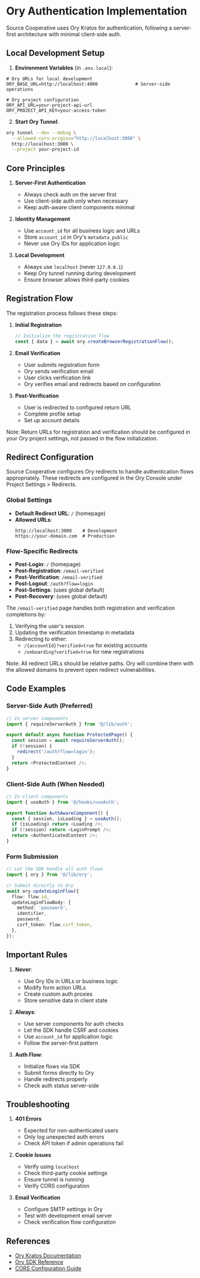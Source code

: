# Ory Authentication Implementation

Source Cooperative uses Ory Kratos for authentication, following a server-first architecture with minimal client-side auth.


## Local Development Setup

1. **Environment Variables** (in `.env.local`):
```env
# Ory URLs for local development
ORY_BASE_URL=http://localhost:4000              # Server-side operations

# Ory project configuration
ORY_API_URL=your-project-api-url
ORY_PROJECT_API_KEY=your-access-token
```

2. **Start Ory Tunnel**:
```bash
ory tunnel --dev --debug \
  --allowed-cors-origins="http://localhost:3000" \
  http://localhost:3000 \
  --project your-project-id
```

## Core Principles

1. **Server-First Authentication**
   - Always check auth on the server first
   - Use client-side auth only when necessary
   - Keep auth-aware client components minimal

2. **Identity Management**
   - Use `account_id` for all business logic and URLs
   - Store `account_id` in Ory's `metadata_public`
   - Never use Ory IDs for application logic

3. **Local Development**
   - Always use `localhost` (never `127.0.0.1`)
   - Keep Ory tunnel running during development
   - Ensure browser allows third-party cookies

## Registration Flow

The registration process follows these steps:

1. **Initial Registration**
   ```typescript
   // Initialize the registration flow
   const { data } = await ory.createBrowserRegistrationFlow();
   ```

2. **Email Verification**
   - User submits registration form
   - Ory sends verification email
   - User clicks verification link
   - Ory verifies email and redirects based on configuration

3. **Post-Verification**
   - User is redirected to configured return URL
   - Complete profile setup
   - Set up account details

Note: Return URLs for registration and verification should be configured in your Ory project settings, not passed in the flow initialization.

## Redirect Configuration

Source Cooperative configures Ory redirects to handle authentication flows appropriately. These redirects are configured in the Ory Console under Project Settings > Redirects.

### Global Settings
- **Default Redirect URL**: `/` (homepage)
- **Allowed URLs**: 
  ```
  http://localhost:3000    # Development
  https://your-domain.com  # Production
  ```

### Flow-Specific Redirects
- **Post-Login**: `/` (homepage)
- **Post-Registration**: `/email-verified`
- **Post-Verification**: `/email-verified`
- **Post-Logout**: `/auth?flow=login`
- **Post-Settings**: (uses global default)
- **Post-Recovery**: (uses global default)

The `/email-verified` page handles both registration and verification completions by:
1. Verifying the user's session
2. Updating the verification timestamp in metadata
3. Redirecting to either:
   - `/{accountId}?verified=true` for existing accounts
   - `/onboarding?verified=true` for new registrations

Note: All redirect URLs should be relative paths. Ory will combine them with the allowed domains to prevent open redirect vulnerabilities.

## Code Examples

### Server-Side Auth (Preferred)
```typescript
// In server components
import { requireServerAuth } from '@/lib/auth';

export default async function ProtectedPage() {
  const session = await requireServerAuth();
  if (!session) {
    redirect('/auth?flow=login');
  }
  return <ProtectedContent />;
}
```

### Client-Side Auth (When Needed)
```typescript
// In client components
import { useAuth } from '@/hooks/useAuth';

export function AuthAwareComponent() {
  const { session, isLoading } = useAuth();
  if (isLoading) return <Loading />;
  if (!session) return <LoginPrompt />;
  return <AuthenticatedContent />;
}
```

### Form Submission
```typescript
// Let the SDK handle all auth flows
import { ory } from '@/lib/ory';

// Submit directly to Ory
await ory.updateLoginFlow({
  flow: flow.id,
  updateLoginFlowBody: {
    method: 'password',
    identifier,
    password,
    csrf_token: flow.csrf_token,
  },
});
```

## Important Rules

1. **Never**:
   - Use Ory IDs in URLs or business logic
   - Modify form action URLs
   - Create custom auth proxies
   - Store sensitive data in client state

2. **Always**:
   - Use server components for auth checks
   - Let the SDK handle CSRF and cookies
   - Use `account_id` for application logic
   - Follow the server-first pattern

3. **Auth Flow**:
   - Initialize flows via SDK
   - Submit forms directly to Ory
   - Handle redirects properly
   - Check auth status server-side

## Troubleshooting

1. **401 Errors**
   - Expected for non-authenticated users
   - Only log unexpected auth errors
   - Check API token if admin operations fail

2. **Cookie Issues**
   - Verify using `localhost`
   - Check third-party cookie settings
   - Ensure tunnel is running
   - Verify CORS configuration

3. **Email Verification**
   - Configure SMTP settings in Ory
   - Test with development email server
   - Check verification flow configuration

## References

- [Ory Kratos Documentation](https://www.ory.sh/docs/kratos)
- [Ory SDK Reference](https://www.ory.sh/docs/reference/api)
- [CORS Configuration Guide](https://www.ory.sh/docs/ecosystem/configuring-cors) 